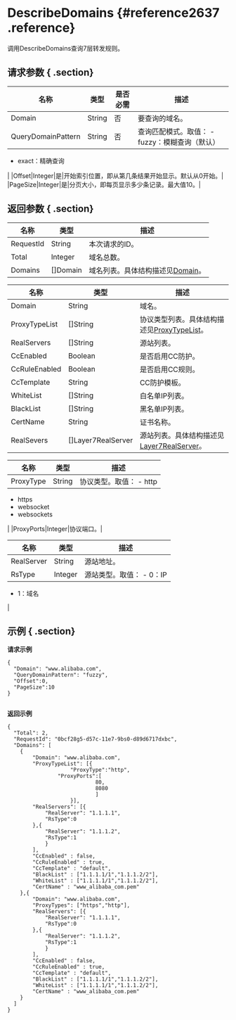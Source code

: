 # DescribeDomains {#reference2637 .reference}

调用DescribeDomains查询7层转发规则。

## 请求参数 { .section}

|名称|类型|是否必需|描述|
|--|--|----|--|
|Domain|String|否|要查询的域名。|
|QueryDomainPattern|String|否|查询匹配模式。取值： -   fuzzy：模糊查询（默认）
-   exact：精确查询

 |
|Offset|Integer|是|开始索引位置，即从第几条结果开始显示。默认从0开始。|
|PageSize|Integer|是|分页大小，即每页显示多少条记录。最大值10。|

## 返回参数 { .section}

|名称|类型|描述|
|--|--|--|
|RequestId|String|本次请求的ID。|
|Total|Integer|域名总数。|
|Domains|\[\]Domain|域名列表。具体结构描述见[Domain](#)。|

|名称|类型|描述|
|--|--|--|
|Domain|String|域名。|
|ProxyTypeList|\[\]String|协议类型列表。具体结构描述见[ProxyTypeList](#ProxyTypeList)。|
|RealServers|\[\]String|源站列表。|
|CcEnabled|Boolean|是否启用CC防护。|
|CcRuleEnabled|Boolean|是否启用CC规则。|
|CcTemplate|String|CC防护模板。|
|WhiteList|\[\]String|白名单IP列表。|
|BlackList|\[\]String|黑名单IP列表。|
|CertName|String|证书名称。|
|RealSevers|\[\]Layer7RealServer|源站列表。具体结构描述见[Layer7RealServer](#)。|

|名称|类型|描述|
|--|--|--|
|ProxyType|String|协议类型。取值： -   http
-   https
-   websocket
-   websockets

 |
|ProxyPorts|Integer|协议端口。|

|名称|类型|描述|
|--|--|--|
|RealServer|String|源站地址。|
|RsType|Integer|源站类型。取值： -   0：IP
-   1：域名

 |

## 示例 { .section}

**请求示例** 

```
{
  "Domain": "www.alibaba.com",
  "QueryDomainPattern": "fuzzy",
  "Offset":0,
  "PageSize":10
}
				
```

**返回示例** 

```
{
  "Total": 2,
  "RequestId": "0bcf28g5-d57c-11e7-9bs0-d89d6717dxbc",
  "Domains": [
  	{
		"Domain": "www.alibaba.com",
		"ProxyTypeList": [{
            		"ProxyType":"http",
           		"ProxyPorts":[
                			80,
                			8080
            				]
         			}],
		"RealServers": [{
			"RealServer": "1.1.1.1",
			"RsType":0
		},{
			"RealServer": "1.1.1.2",
			"RsType":1
			}
		],
		"CcEnabled" : false,
		"CcRuleEnabled" : true,
		"CcTemplate" : "default",
		"BlackList" : ["1.1.1.1/1","1.1.1.2/2"],
		"WhiteList" : ["1.1.1.1/1","1.1.1.2/2"],
		"CertName" : "www_alibaba_com.pem"
	},{
		"Domain": "www.alibaba.com",
		"ProxyTypes": ["https","http"],
		"RealServers": [{
			"RealServer": "1.1.1.1",
			"RsType":0
		},{
			"RealServer": "1.1.1.2",
			"RsType":1
			}
		],
		"CcEnabled" : false,
		"CcRuleEnabled" : true,
		"CcTemplate" : "default",
		"BlackList" : ["1.1.1.1/1","1.1.1.2/2"],
		"WhiteList" : ["1.1.1.1/1","1.1.1.2/2"],
		"CertName" : "www_alibaba_com.pem"
	}
  ]
}
				
```

